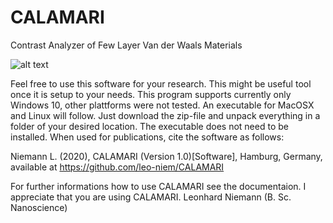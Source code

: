 # CALAMARI
Contrast Analyzer of Few Layer Van der Waals Materials

![alt text](https://github.com/leo-niem/CALAMARI/blob/master/Calamari_Icon.ico?raw=true)

Feel free to use this software for your research. This might be useful tool once
it is setup to your needs. This program supports currently only Windows 10, other
plattforms were not tested. An executable for MacOSX and Linux will follow.
Just download the zip-file and unpack everything in a folder of your desired
location. The executable does not need to be installed.
When used for publications, cite the software as follows:

Niemann L. (2020), CALAMARI (Version 1.0)[Software], Hamburg, Germany,
available at https://github.com/leo-niem/CALAMARI

For further informations how to use CALAMARI see the documentaion.
I appreciate that you are using CALAMARI.
Leonhard Niemann (B. Sc. Nanoscience)
